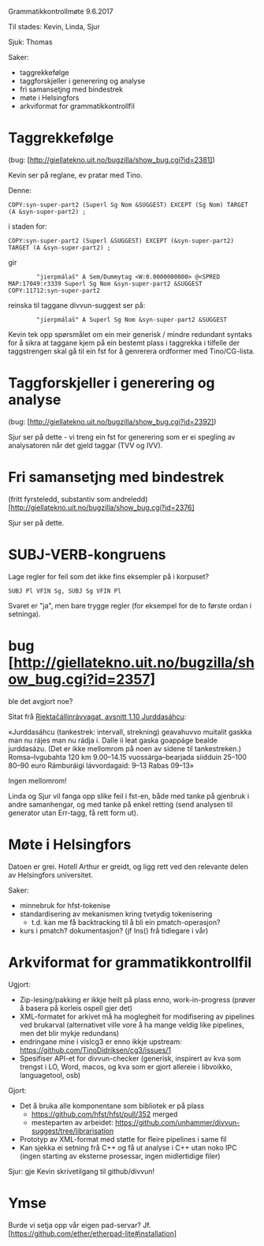 Grammatikkontrollmøte 9.6.2017

Til stades: Kevin, Linda, Sjur

Sjuk: Thomas

Saker:
* taggrekkefølge
* taggforskjeller i generering og analyse
* fri samansetjng med bindestrek
* møte i Helsingfors
* arkviformat for grammatikkontrollfil

# Taggrekkefølge
(bug: [http://giellatekno.uit.no/bugzilla/show_bug.cgi?id=2381])

Kevin ser på reglane, ev pratar med Tino.

Denne:
```
COPY:syn-super-part2 (Superl Sg Nom &SUGGEST) EXCEPT (Sg Nom) TARGET (A &syn-super-part2) ;
```
i staden for:
```
COPY:syn-super-part2 (Superl &SUGGEST) EXCEPT (&syn-super-part2) TARGET (A &syn-super-part2) ;
```

gir
```
        "jierpmálaš" A Sem/Dummytag <W:0.0000000000> @<SPRED MAP:17049:r3339 Superl Sg Nom &syn-super-part2 &SUGGEST COPY:11712:syn-super-part2
```
reinska til taggane divvun-suggest ser på:
```
        "jierpmálaš" A Superl Sg Nom &syn-super-part2 &SUGGEST
```

Kevin tek opp spørsmålet om ein meir generisk / mindre redundant
syntaks for å sikra at taggane kjem på ein bestemt plass i taggrekka i
tilfelle der taggstrengen skal gå til ein fst for å genrerera
ordformer med Tino/CG-lista.

# Taggforskjeller i generering og analyse

(bug: [http://giellatekno.uit.no/bugzilla/show_bug.cgi?id=2392])

Sjur ser på dette - vi treng ein fst for generering som er ei spegling av
analysatoren når det gjeld taggar (TVV og IVV).

# Fri samansetjng med bindestrek

(fritt fyrsteledd, substantiv som andreledd)
[http://giellatekno.uit.no/bugzilla/show_bug.cgi?id=2376]

Sjur ser på dette.

# SUBJ-VERB-kongruens
Lage regler for feil som det ikke fins eksempler på i korpuset?

```SUBJ Pl VFIN Sg, SUBJ Sg VFIN Pl```

Svaret er "ja", men bare trygge regler (for eksempel for de to første ordan i
setninga).

#  bug [http://giellatekno.uit.no/bugzilla/show_bug.cgi?id=2357]
ble det avgjort noe?

Sitat frå [Riektačállinrávvagat, avsnitt 1.10 Jurddasáhcu](http://www.giella.org/wp-content/uploads/2016/04/Riekta%C4%8D%C3%A1llinr%C3%A1vvagat.pdf):

«Jurddasáhcu (tankestrek: intervall, strekning)
geavahuvvo muitalit gaskka man nu rájes man nu rádja
i. Dalle ii leat gaska goappáge bealde jurddasázu.
(Det er ikke mellomrom på noen av sidene til tankestreken.)
Romsa–Ivgubahta 120 km
9.00–14.15
vuossárga–bearjada
siidduin 25–100
80–90 euro
Rámburáigi lávvordagaid: 9–13
Rabas 09–13»

Ingen mellomrom!

Linda og Sjur vil fanga opp slike feil i fst-en, både med tanke på gjenbruk i
andre samanhengar, og med tanke på enkel retting (send analysen til generator
utan Err-tagg, få rett form ut).

# Møte i Helsingfors

Datoen er grei. Hotell Arthur er greidt, og ligg rett ved den relevante
delen av Helsingfors universitet.

Saker:
* minnebruk for hfst-tokenise
* standardisering av mekanismen kring tvetydig tokenisering
    - t.d. kan me få backtracking til å bli ein pmatch-operasjon?
* kurs i pmatch? dokumentasjon? (jf Ins() frå tidlegare i vår)

# Arkviformat for grammatikkontrollfil

Ugjort:
* Zip-lesing/pakking er ikkje heilt på plass enno, work-in-progress (prøver å basera på korleis ospell gjer det)
* XML-formatet for arkivet må ha moglegheit for modifisering av pipelines ved brukarval (alternativet ville vore å ha mange veldig like pipelines, men det blir mykje redundans)
* endringane mine i vislcg3 er enno ikkje upstream: https://github.com/TinoDidriksen/cg3/issues/1
* Spesifiser API-et for divvun-checker (generisk, inspirert av kva som trengst i LO, Word, macos, og kva som er gjort allereie i libvoikko, languagetool, osb)

Gjort:
* Det å bruka alle komponentane som bibliotek er på plass
    - https://github.com/hfst/hfst/pull/352 merged
    - mesteparten av arbeidet: https://github.com/unhammer/divvun-suggest/tree/librarisation
* Prototyp av XML-format med støtte for fleire pipelines i same fil
* Kan sjekka ei setning frå C++ og få ut analyse i C++ utan noko IPC (ingen starting av eksterne prosessar, ingen midlertidige filer)

Sjur: gje Kevin skrivetilgang til github/divvun!

# Ymse

Burde vi setja opp vår eigen pad-servar? Jf.
[https://github.com/ether/etherpad-lite#installation]
